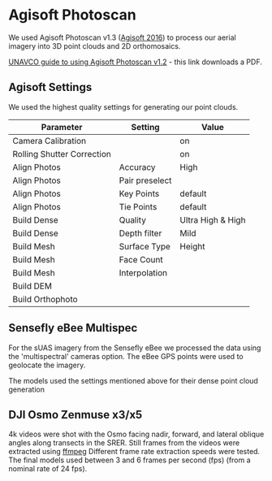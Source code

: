 # Agisoft Photoscan 

We used Agisoft Photoscan v1.3 ([Agisoft 2016](http://www.agisoft.com/)) to process our aerial
imagery into 3D point clouds and 2D orthomosaics.

[UNAVCO guide to using Agisoft Photoscan v1.2](http://kb.unavco.org/kb/file.php?id=781) - this link downloads a PDF.

## Agisoft Settings

We used the highest quality settings for generating our point clouds.

|Parameter|Setting|Value|
|---------|-------|-----|
|Camera Calibration||on|
|Rolling Shutter Correction||on|
|Align Photos|Accuracy|High|
|Align Photos|Pair preselect| |
|Align Photos|Key Points|default|
|Align Photos|Tie Points|default|
|Build Dense|Quality|Ultra High & High|
|Build Dense|Depth filter|Mild|
|Build Mesh|Surface Type|Height|
|Build Mesh|Face Count||
|Build Mesh|Interpolation| |
|Build DEM|||
|Build Orthophoto||

## Sensefly eBee Multispec

For the sUAS imagery from the Sensefly eBee we processed the data using the 'multispectral' cameras option. The eBee GPS points were used to geolocate the imagery.

The models used the settings mentioned above for their dense point cloud generation

## DJI Osmo Zenmuse x3/x5

4k videos were shot with the Osmo facing nadir, forward, and lateral oblique angles along transects in the SRER. 
Still frames from the videos were extracted using [ffmpeg](https://github.com/tyson-swetnam/lidar_sfm_data_fusion/blob/master/sfm/osmo_video_edit.md#dji-osmo-videos)
Different frame rate extraction speeds were tested. The final models used between 3 and 6 frames per second (fps) (from a nominal rate of 24 fps).
